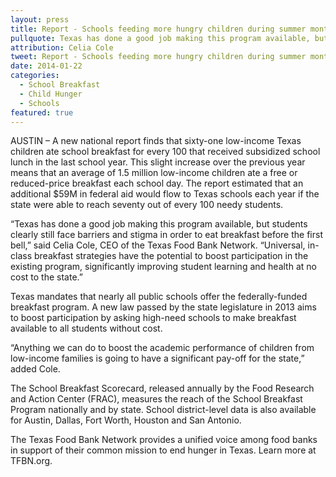```yaml
---
layout: press
title: Report - Schools feeding more hungry children during summer months
pullquote: Texas has done a good job making this program available, but students clearly still face barriers and stigma in order to eat breakfast before the first bell.
attribution: Celia Cole
tweet: Report - Schools feeding more hungry children during summer months
date: 2014-01-22
categories:
  - School Breakfast
  - Child Hunger
  - Schools
featured: true
---
```


AUSTIN – A new national report finds that sixty-one low-income Texas children ate school breakfast for every 100 that received subsidized school lunch in the last school year. This slight increase over the previous year means that an average of 1.5 million low-income children ate a free or reduced-price breakfast each school day. The report estimated that an additional $59M in federal aid would flow to Texas schools each year if the state were able to reach seventy out of every 100 needy students.

“Texas has done a good job making this program available, but students clearly still face barriers and stigma in order to eat breakfast before the first bell,” said Celia Cole, CEO of the Texas Food Bank Network. “Universal, in-class breakfast strategies have the potential to boost participation in the existing program, significantly improving student learning and health at no cost to the state.”

Texas mandates that nearly all public schools offer the federally-funded breakfast program. A new law passed by the state legislature in 2013 aims to boost participation by asking high-need schools to make breakfast available to all students without cost.

“Anything we can do to boost the academic performance of children from low-income families is going to have a significant pay-off for the state,” added Cole.

The School Breakfast Scorecard, released annually by the Food Research and Action Center (FRAC), measures the reach of the School Breakfast Program nationally and by state. School district-level data is also available for Austin, Dallas, Fort Worth, Houston and San Antonio.

The Texas Food Bank Network provides a unified voice among food banks in support of their common mission to end hunger in Texas. Learn more at TFBN.org.

# #
